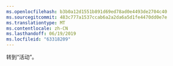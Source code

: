 ```yaml
---
ms.openlocfilehash: b3b0a12d1551b891d69ed78ad0e4493de2704c40
ms.sourcegitcommit: 483c777a1537ccab6a2a2da6a5d1fe4470dd0e7e
ms.translationtype: MT
ms.contentlocale: zh-CN
ms.lasthandoff: 06/19/2019
ms.locfileid: "63318209"
---
```

转到“活动”。